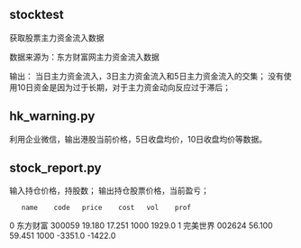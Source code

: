 ## stocktest
获取股票主力资金流入数据

数据来源为：东方财富网主力资金流入数据

输出：
当日主力资金流入，3日主力资金流入和5日主力资金流入的交集；
没有使用10日资金是因为过于长期，对于主力资金动向反应过于滞后；

## hk_warning.py

利用企业微信，输出港股当前价格，5日收盘均价，10日收盘均价等数据。

## stock_report.py

输入持仓价格，持股数；
输出持仓股票价格，当前盈亏；

       name    code   price    cost   vol    prof
0  东方财富  300059  19.180  17.251  1000  1929.0
1  完美世界  002624  56.100  59.451  1000 -3351.0
-1422.0
